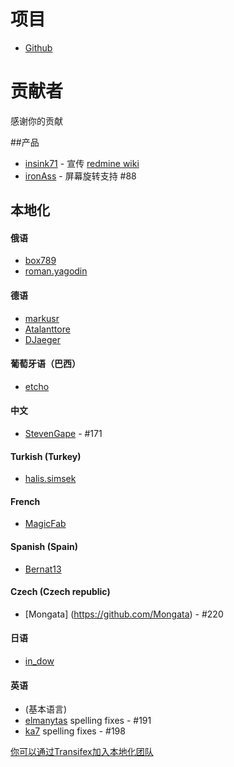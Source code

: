 项目
==========
- [Github](https://github.com/indication/OpenRedmine)

贡献者
==========

感谢你的贡献

##产品

- [insink71](https://twitter.com/insink71/statuses/425297982078996480) - 宣传 [redmine wiki](http://www.redmine.org/projects/redmine/wiki/ThirdPartyTools)
- [ironAss](https://github.com/ironAss) - 屏幕旋转支持 #88 

## 本地化

#### 俄语
- [box789](https://github.com/box789)
- [roman.yagodin](https://www.transifex.com/user/profile/roman.yagodin/)

#### 德语
- [markusr](https://github.com/markusr)
- [Atalanttore](https://www.transifex.com/user/profile/Atalanttore/)
- [DJaeger](https://www.transifex.com/user/profile/DJaeger/)

#### 葡萄牙语（巴西）
- [etcho](https://www.transifex.com/user/profile/etcho/)

#### 中文
-  [StevenGape](https://github.com/StevenGape) - #171

#### Turkish (Turkey)
- [halis.simsek](https://www.transifex.com/user/profile/halis.simsek/)

#### French
- [MagicFab](https://www.transifex.com/user/profile/MagicFab/)

#### Spanish (Spain)
- [Bernat13](https://www.transifex.com/user/profile/Bernat13/)

#### Czech (Czech republic)
- [Mongata] (https://github.com/Mongata) - #220

#### 日语
- [in_dow](https://www.transifex.com/user/profile/in_dow/)

#### 英语
- (基本语言)
- [elmanytas](https://github.com/elmanytas) spelling fixes - #191
- [ka7](https://github.com/ka7) spelling fixes - #198


[你可以通过Transifex加入本地化团队](https://www.transifex.com/indication/openredmine/)
